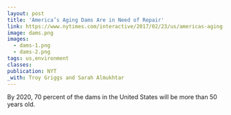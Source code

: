 ```yaml
---
layout: post
title: 'America’s Aging Dams Are in Need of Repair'
link: https://www.nytimes.com/interactive/2017/02/23/us/americas-aging-dams-are-in-need-of-repair.html
image: dams.png
images:
  - dams-1.png
  - dams-2.png
tags: us,environment
classes:
publication: NYT
_with: Troy Griggs and Sarah Almukhtar
---
```


By 2020, 70 percent of the dams in the United States will be more than 50 years old.

